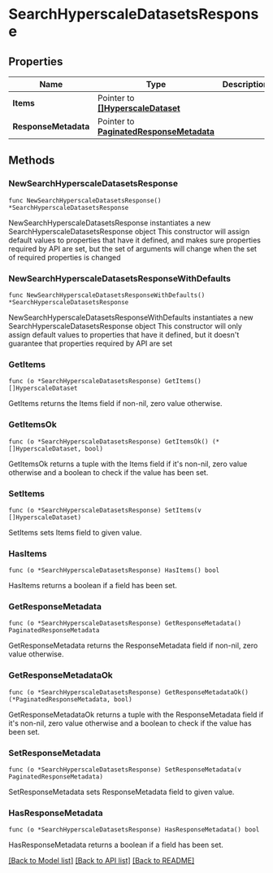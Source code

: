 # SearchHyperscaleDatasetsResponse

## Properties

Name | Type | Description | Notes
------------ | ------------- | ------------- | -------------
**Items** | Pointer to [**[]HyperscaleDataset**](HyperscaleDataset.md) |  | [optional] 
**ResponseMetadata** | Pointer to [**PaginatedResponseMetadata**](PaginatedResponseMetadata.md) |  | [optional] 

## Methods

### NewSearchHyperscaleDatasetsResponse

`func NewSearchHyperscaleDatasetsResponse() *SearchHyperscaleDatasetsResponse`

NewSearchHyperscaleDatasetsResponse instantiates a new SearchHyperscaleDatasetsResponse object
This constructor will assign default values to properties that have it defined,
and makes sure properties required by API are set, but the set of arguments
will change when the set of required properties is changed

### NewSearchHyperscaleDatasetsResponseWithDefaults

`func NewSearchHyperscaleDatasetsResponseWithDefaults() *SearchHyperscaleDatasetsResponse`

NewSearchHyperscaleDatasetsResponseWithDefaults instantiates a new SearchHyperscaleDatasetsResponse object
This constructor will only assign default values to properties that have it defined,
but it doesn't guarantee that properties required by API are set

### GetItems

`func (o *SearchHyperscaleDatasetsResponse) GetItems() []HyperscaleDataset`

GetItems returns the Items field if non-nil, zero value otherwise.

### GetItemsOk

`func (o *SearchHyperscaleDatasetsResponse) GetItemsOk() (*[]HyperscaleDataset, bool)`

GetItemsOk returns a tuple with the Items field if it's non-nil, zero value otherwise
and a boolean to check if the value has been set.

### SetItems

`func (o *SearchHyperscaleDatasetsResponse) SetItems(v []HyperscaleDataset)`

SetItems sets Items field to given value.

### HasItems

`func (o *SearchHyperscaleDatasetsResponse) HasItems() bool`

HasItems returns a boolean if a field has been set.

### GetResponseMetadata

`func (o *SearchHyperscaleDatasetsResponse) GetResponseMetadata() PaginatedResponseMetadata`

GetResponseMetadata returns the ResponseMetadata field if non-nil, zero value otherwise.

### GetResponseMetadataOk

`func (o *SearchHyperscaleDatasetsResponse) GetResponseMetadataOk() (*PaginatedResponseMetadata, bool)`

GetResponseMetadataOk returns a tuple with the ResponseMetadata field if it's non-nil, zero value otherwise
and a boolean to check if the value has been set.

### SetResponseMetadata

`func (o *SearchHyperscaleDatasetsResponse) SetResponseMetadata(v PaginatedResponseMetadata)`

SetResponseMetadata sets ResponseMetadata field to given value.

### HasResponseMetadata

`func (o *SearchHyperscaleDatasetsResponse) HasResponseMetadata() bool`

HasResponseMetadata returns a boolean if a field has been set.


[[Back to Model list]](../README.md#documentation-for-models) [[Back to API list]](../README.md#documentation-for-api-endpoints) [[Back to README]](../README.md)


